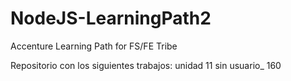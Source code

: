 # NodeJS-LearningPath2
Accenture Learning Path for FS/FE Tribe

Repositorio con los siguientes trabajos:
unidad 11 sin usuario_ 160

